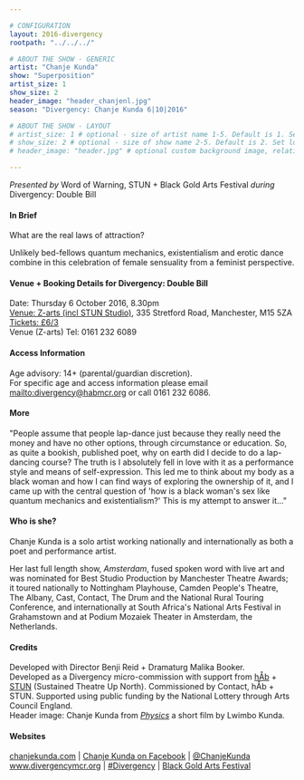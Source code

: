```yaml
---

# CONFIGURATION
layout: 2016-divergency
rootpath: "../../../"

# ABOUT THE SHOW - GENERIC
artist: "Chanje Kunda"
show: "Superposition"
artist_size: 1
show_size: 2
header_image: "header_chanjenl.jpg"
season: "Divergency: Chanje Kunda 6|10|2016"

# ABOUT THE SHOW - LAYOUT
# artist_size: 1 # optional - size of artist name 1-5. Default is 1. Set longer names to lower values
# show_size: 2 # optional - size of show name 2-5. Default is 2. Set longer names to lower values
# header_image: "header.jpg" # optional custom background image, relative to current page

---
```

*Presented by* Word of Warning, STUN + Black Gold Arts Festival *during* Divergency: Double Bill        
        
#### In Brief                           
What are the real laws of attraction?         
         
Unlikely bed-fellows quantum mechanics, existentialism and erotic dance combine in this celebration of female sensuality from a feminist perspective.        
         
#### Venue + Booking Details for Divergency: Double Bill
Date: Thursday 6 October 2016, 8.30pm         
[Venue: Z-arts (incl STUN Studio)](http://www.z-arts.org/about-us/getting-here), 335 Stretford Road, Manchester, M15 5ZA          
<a href="http://z-arts.ticketsolve.com/shows/873562246/events/127983129" target="_blank">Tickets: £6/3</a>         
Venue (Z-arts) Tel: 0161 232 6089        
             
#### Access Information         
Age advisory: 14+ (parental/guardian discretion).        
For specific age and access information please email <mailto:divergency@habmcr.org> or call 0161 232 6086.          
         
#### More               
"People assume that people lap-dance just because they really need the money and have no other options, through circumstance or education. So, as quite a bookish, published poet, why on earth did I decide to do a lap-dancing course? The truth is I absolutely fell in love with it as a performance style and means of self-expression. This led me to think about my body as a black woman and how I can find ways of exploring the ownership of it, and I came up with the central question of 'how is a black woman's sex like quantum mechanics and existentialism?' This is my attempt to answer it…"       
         
#### Who is she?  
Chanje Kunda is a solo artist working nationally and internationally as both a poet and performance artist.        
         
Her last full length show, *Amsterdam*, fused spoken word with live art and was nominated for Best Studio Production by Manchester Theatre Awards; it toured nationally to Nottingham Playhouse, Camden People's Theatre, The Albany, Cast, Contact, The Drum and the National Rural Touring Conference, and internationally at South Africa's National Arts Festival in Grahamstown and at Podium Mozaiek Theater in Amsterdam, the Netherlands.         
         
#### Credits           
Developed with Director Benji Reid + Dramaturg Malika Booker.          
Developed as a Divergency micro-commission with support from [hÅb](/hab) + <a href="http://stunlive.com" target="_blank">STUN</a> (Sustained Theatre Up North). Commissioned by Contact, hÅb + STUN. Supported using public funding by the National Lottery through Arts Council England.          
Header image: Chanje Kunda from
<a href="https://vimeo.com/148735827" target="_blank">*Physics*</a> a short film by Lwimbo Kunda.    
         
#### Websites          
<a href="http://www.chanjekunda.com" target="_blank">chanjekunda.com</a> | <a href="http://facebook.com/Chanje-Kunda-Page-196097173743336" target="_blank">Chanje Kunda on Facebook</a> | <a href="http://twitter.com/ChanjeKunda" target="_blank">@ChanjeKunda</a><br><a href="http://www.divergencymcr.org" target="_blank">www.divergencymcr.org</a> | <a href="http://twitter.com/hashtag/Divergency" target="_blank">#Divergency</a> | <a href="http://bgafestival.com" target="_blank">Black Gold Arts Festival</a>
